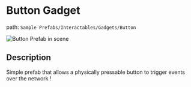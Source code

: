 # Button Gadget

path: `Sample Prefabs/Interactables/Gadgets/Button`

![Button Prefab in scene](../../../../../static/img/ButtonGadgetScene.png)

## Description

Simple prefab that allows a physically pressable button to trigger events over the network !
